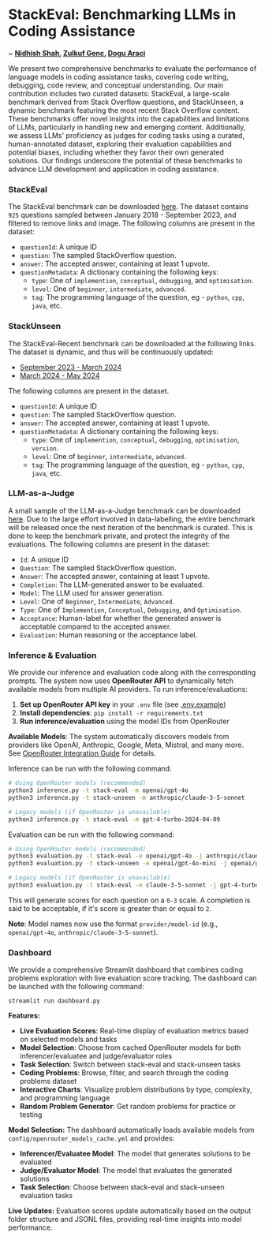 # StackEval: Benchmarking LLMs in Coding Assistance
~ **[Nidhish Shah](https://www.linkedin.com/in/nidhish-s-shah/), [Zulkuf Genc](https://www.linkedin.com/in/zulkufgenc/), [Dogu Araci](https://www.linkedin.com/in/dogutanaraci5522b5a3/)**

We present two comprehensive benchmarks to evaluate the performance of language models in coding assistance tasks, covering code writing, debugging, code review, and conceptual understanding. Our main contribution includes two curated datasets: StackEval, a large-scale benchmark derived from Stack Overflow questions, and StackUnseen, a dynamic benchmark featuring the most recent Stack Overflow content. These benchmarks offer novel insights into the capabilities and limitations of LLMs, particularly in handling new and emerging content. Additionally, we assess LLMs' proficiency as judges for coding tasks using a curated, human-annotated dataset, exploring their evaluation capabilities and potential biases, including whether they favor their own generated solutions. Our findings underscore the potential of these benchmarks to advance LLM development and application in coding assistance.

### StackEval
The StackEval benchmark can be downloaded [here](./data/stack-eval.jsonl). The dataset contains `925` questions sampled between January 2018 - September 2023, and filtered to remove links and image. The following columns are present in the dataset:
- `questionId`: A unique ID
- `question`: The sampled StackOverflow question.
- `answer`: The accepted answer, containing at least 1 upvote.
- `questionMetadata`: A dictionary containing the following keys:
    - `type`: One of `implemention`, `conceptual`, `debugging`, and `optimisation`.
    - `level`: One of `beginner`, `intermediate`, `advanced`.
    - `tag`: The programming language of the question, eg - `python`, `cpp`, `java`, etc.

### StackUnseen
The StackEval-Recent benchmark can be downloaded at the following links. The dataset is dynamic, and thus will be continuously updated:
- [September 2023 - March 2024](./data/stack-unseen-1.jsonl)
- [March 2024 - May 2024](./data/stack-unseen-2.jsonl)

The following columns are present in the dataset.
- `questionId`: A unique ID
- `question`: The sampled StackOverflow question.
- `answer`: The accepted answer, containing at least 1 upvote.
- `questionMetadata`: A dictionary containing the following keys:
    - `type`: One of `implemention`, `conceptual`, `debugging`, `optimisation`, `version`.
    - `level`: One of `beginner`, `intermediate`, `advanced`.
    - `tag`: The programming language of the question, eg - `python`, `cpp`, `java`, etc.

### LLM-as-a-Judge
A small sample of the LLM-as-a-Judge benchmark can be downloaded [here](./data/llm-as-judge.jsonl). Due to the large effort involved in data-labelling, the entire benchmark will be released once the next iteration of the benchmark is curated. This is done to keep the benchmark private, and protect the integrity of the evaluations. The following columns are present in the dataset:
- `Id`: A unique ID
- `Question`: The sampled StackOverflow question.
- `Answer`: The accepted answer, containing at least 1 upvote.
- `Completion`: The LLM-generated answer to be evaluated.
- `Model`: The LLM used for answer generation.
- `Level`: One of `Beginner`, `Intermediate`, `Advanced`.
- `Type`: One of `Implemention`, `Conceptual`, `Debugging`, and `Optimisation`.
- `Acceptance`: Human-label for whether the generated answer is acceptable compared to the accepted answer.
- `Evaluation`: Human reasoning or the acceptance label.

### Inference & Evaluation
We provide our inference and evaluation code along with the corresponding prompts. The system now uses **OpenRouter API** to dynamically fetch available models from multiple AI providers. To run inference/evaluations:

1. **Set up OpenRouter API key** in your `.env` file (see [.env.example](.env.example))
2. **Install dependencies**: `pip install -r requirements.txt`
3. **Run inference/evaluation** using the model IDs from OpenRouter

**Available Models**: The system automatically discovers models from providers like OpenAI, Anthropic, Google, Meta, Mistral, and many more. See [OpenRouter Integration Guide](OPENROUTER_README.md) for details.

Inference can be run with the following command:
```bash
# Using OpenRouter models (recommended)
python3 inference.py -t stack-eval -m openai/gpt-4o
python3 inference.py -t stack-unseen -m anthropic/claude-3-5-sonnet

# Legacy models (if OpenRouter is unavailable)
python3 inference.py -t stack-eval -m gpt-4-turbo-2024-04-09
```

Evaluation can be run with the following command:
```bash
# Using OpenRouter models (recommended)
python3 evaluation.py -t stack-eval -e openai/gpt-4o -j anthropic/claude-3-5-sonnet -p eval-cot-ref
python3 evaluation.py -t stack-unseen -e openai/gpt-4o-mini -j openai/gpt-4o -p eval-cot-ref

# Legacy models (if OpenRouter is unavailable)
python3 evaluation.py -t stack-eval -e claude-3-5-sonnet -j gpt-4-turbo-2024-04-09 -p eval-cot-ref
```

This will generate scores for each question on a `0-3` scale. A completion is said to be acceptable, if it's score is greater than or equal to `2`.

**Note**: Model names now use the format `provider/model-id` (e.g., `openai/gpt-4o`, `anthropic/claude-3-5-sonnet`).

### Dashboard
We provide a comprehensive Streamlit dashboard that combines coding problems exploration with live evaluation score tracking. The dashboard can be launched with the following command:
```
streamlit run dashboard.py
```

**Features:**
- **Live Evaluation Scores**: Real-time display of evaluation metrics based on selected models and tasks
- **Model Selection**: Choose from cached OpenRouter models for both inferencer/evaluatee and judge/evaluator roles
- **Task Selection**: Switch between stack-eval and stack-unseen tasks
- **Coding Problems**: Browse, filter, and search through the coding problems dataset
- **Interactive Charts**: Visualize problem distributions by type, complexity, and programming language
- **Random Problem Generator**: Get random problems for practice or testing

**Model Selection:**
The dashboard automatically loads available models from `config/openrouter_models_cache.yml` and provides:
- **Inferencer/Evaluatee Model**: The model that generates solutions to be evaluated
- **Judge/Evaluator Model**: The model that evaluates the generated solutions
- **Task Selection**: Choose between stack-eval and stack-unseen evaluation tasks

**Live Updates:**
Evaluation scores update automatically based on the output folder structure and JSONL files, providing real-time insights into model performance.

